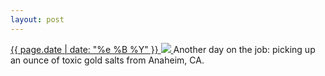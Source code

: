 ```yaml
---
layout: post
---
```


<p>
  <a href="/299">
    <time>{{ page.date | date: "%e %B %Y" }}</time>
    <img src="https://s3.amazonaws.com/life.aaronjgreenberg.com/299.jpg">
  </a>
  Another day on the job: picking up an ounce of toxic gold salts from Anaheim, CA.
</p>
